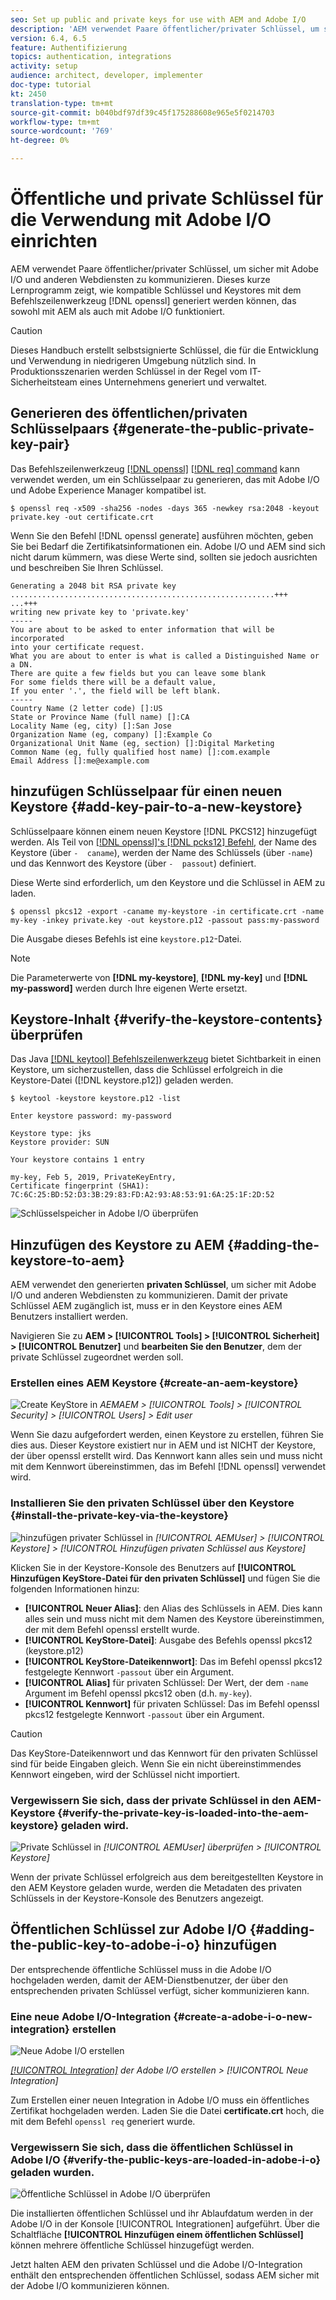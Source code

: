 ```yaml
---
seo: Set up public and private keys for use with AEM and Adobe I/O
description: 'AEM verwendet Paare öffentlicher/privater Schlüssel, um sicher mit Adobe I/O und anderen Webdiensten zu kommunizieren. Dieses kurze Lernprogramm zeigt, wie kompatible Schlüssel und Keystores mithilfe des Befehls openssl generiert werden können, das sowohl mit AEM als auch mit Adobe I/O funktioniert. '
version: 6.4, 6.5
feature: Authentifizierung
topics: authentication, integrations
activity: setup
audience: architect, developer, implementer
doc-type: tutorial
kt: 2450
translation-type: tm+mt
source-git-commit: b040bdf97df39c45f175288608e965e5f0214703
workflow-type: tm+mt
source-wordcount: '769'
ht-degree: 0%

---
```



# Öffentliche und private Schlüssel für die Verwendung mit Adobe I/O einrichten

AEM verwendet Paare öffentlicher/privater Schlüssel, um sicher mit Adobe I/O und anderen Webdiensten zu kommunizieren. Dieses kurze Lernprogramm zeigt, wie kompatible Schlüssel und Keystores mit dem Befehlszeilenwerkzeug [!DNL openssl] generiert werden können, das sowohl mit AEM als auch mit Adobe I/O funktioniert.

>[!CAUTION]
>
>Dieses Handbuch erstellt selbstsignierte Schlüssel, die für die Entwicklung und Verwendung in niedrigeren Umgebung nützlich sind. In Produktionsszenarien werden Schlüssel in der Regel vom IT-Sicherheitsteam eines Unternehmens generiert und verwaltet.

## Generieren des öffentlichen/privaten Schlüsselpaars {#generate-the-public-private-key-pair}

Das Befehlszeilenwerkzeug [[!DNL openssl]](https://www.openssl.org/docs/man1.0.2/man1/openssl.html) [[!DNL req] command](https://www.openssl.org/docs/man1.0.2/man1/req.html) kann verwendet werden, um ein Schlüsselpaar zu generieren, das mit Adobe I/O und Adobe Experience Manager kompatibel ist.

```shell
$ openssl req -x509 -sha256 -nodes -days 365 -newkey rsa:2048 -keyout private.key -out certificate.crt
```

Wenn Sie den Befehl [!DNL openssl generate] ausführen möchten, geben Sie bei Bedarf die Zertifikatsinformationen ein. Adobe I/O und AEM sind sich nicht darum kümmern, was diese Werte sind, sollten sie jedoch ausrichten und beschreiben Sie Ihren Schlüssel.

```
Generating a 2048 bit RSA private key
...........................................................+++
...+++
writing new private key to 'private.key'
-----
You are about to be asked to enter information that will be incorporated
into your certificate request.
What you are about to enter is what is called a Distinguished Name or a DN.
There are quite a few fields but you can leave some blank
For some fields there will be a default value,
If you enter '.', the field will be left blank.
-----
Country Name (2 letter code) []:US
State or Province Name (full name) []:CA
Locality Name (eg, city) []:San Jose
Organization Name (eg, company) []:Example Co
Organizational Unit Name (eg, section) []:Digital Marketing
Common Name (eg, fully qualified host name) []:com.example
Email Address []:me@example.com
```

## hinzufügen Schlüsselpaar für einen neuen Keystore {#add-key-pair-to-a-new-keystore}

Schlüsselpaare können einem neuen Keystore [!DNL PKCS12] hinzugefügt werden. Als Teil von [[!DNL openssl]'s [!DNL pcks12] Befehl,](https://www.openssl.org/docs/man1.0.2/man1/pkcs12.html) der Name des Keystore (über `-  caname`), werden der Name des Schlüssels (über `-name`) und das Kennwort des Keystore (über `-  passout`) definiert.

Diese Werte sind erforderlich, um den Keystore und die Schlüssel in AEM zu laden.

```shell
$ openssl pkcs12 -export -caname my-keystore -in certificate.crt -name my-key -inkey private.key -out keystore.p12 -passout pass:my-password
```

Die Ausgabe dieses Befehls ist eine `keystore.p12`-Datei.

>[!NOTE]
>
>Die Parameterwerte von **[!DNL my-keystore]**, **[!DNL my-key]** und **[!DNL my-password]** werden durch Ihre eigenen Werte ersetzt.

## Keystore-Inhalt {#verify-the-keystore-contents} überprüfen

Das Java [[!DNL keytool] Befehlszeilenwerkzeug](https://docs.oracle.com/middleware/1213/wls/SECMG/keytool-summary-appx.htm#SECMG818) bietet Sichtbarkeit in einen Keystore, um sicherzustellen, dass die Schlüssel erfolgreich in die Keystore-Datei ([!DNL keystore.p12]) geladen werden.

```shell
$ keytool -keystore keystore.p12 -list

Enter keystore password: my-password

Keystore type: jks
Keystore provider: SUN

Your keystore contains 1 entry

my-key, Feb 5, 2019, PrivateKeyEntry,
Certificate fingerprint (SHA1): 7C:6C:25:BD:52:D3:3B:29:83:FD:A2:93:A8:53:91:6A:25:1F:2D:52
```

![Schlüsselspeicher in Adobe I/O überprüfen](assets/set-up-public-private-keys-for-use-with-aem-and-adobe-io/adobe-io--public-keys.png)

## Hinzufügen des Keystore zu AEM {#adding-the-keystore-to-aem}

AEM verwendet den generierten **privaten Schlüssel**, um sicher mit Adobe I/O und anderen Webdiensten zu kommunizieren. Damit der private Schlüssel AEM zugänglich ist, muss er in den Keystore eines AEM Benutzers installiert werden.

Navigieren Sie zu **AEM > [!UICONTROL Tools] > [!UICONTROL Sicherheit] > [!UICONTROL Benutzer]** und **bearbeiten Sie den Benutzer**, dem der private Schlüssel zugeordnet werden soll.

### Erstellen eines AEM Keystore {#create-an-aem-keystore}

![Create KeyStore in ](assets/set-up-public-private-keys-for-use-with-aem-and-adobe-io/aem--create-keystore.png)
*AEMAEM >  [!UICONTROL Tools] >  [!UICONTROL Security] >  [!UICONTROL Users] > Edit user*

Wenn Sie dazu aufgefordert werden, einen Keystore zu erstellen, führen Sie dies aus. Dieser Keystore existiert nur in AEM und ist NICHT der Keystore, der über openssl erstellt wird. Das Kennwort kann alles sein und muss nicht mit dem Kennwort übereinstimmen, das im Befehl [!DNL openssl] verwendet wird.

### Installieren Sie den privaten Schlüssel über den Keystore {#install-the-private-key-via-the-keystore}

![hinzufügen privater Schlüssel in ](assets/set-up-public-private-keys-for-use-with-aem-and-adobe-io/aem--add-private-key.png)
*[!UICONTROL AEMUser] >  [!UICONTROL Keystore] >  [!UICONTROL Hinzufügen privaten Schlüssel aus Keystore]*

Klicken Sie in der Keystore-Konsole des Benutzers auf **[!UICONTROL Hinzufügen KeyStore-Datei für den privaten Schlüssel]** und fügen Sie die folgenden Informationen hinzu:

* **[!UICONTROL Neuer Alias]**: den Alias des Schlüssels in AEM. Dies kann alles sein und muss nicht mit dem Namen des Keystore übereinstimmen, der mit dem Befehl openssl erstellt wurde.
* **[!UICONTROL KeyStore-Datei]**: Ausgabe des Befehls openssl pkcs12 (keystore.p12)
* **[!UICONTROL KeyStore-Dateikennwort]**: Das im Befehl openssl pkcs12 festgelegte Kennwort  `-passout` über ein Argument.
* **[!UICONTROL Alias]** für privaten Schlüssel: Der Wert, der dem  `-name` Argument im Befehl openssl pkcs12 oben (d.h.  `my-key`).
* **[!UICONTROL Kennwort]** für privaten Schlüssel: Das im Befehl openssl pkcs12 festgelegte Kennwort  `-passout` über ein Argument.

>[!CAUTION]
>
>Das KeyStore-Dateikennwort und das Kennwort für den privaten Schlüssel sind für beide Eingaben gleich. Wenn Sie ein nicht übereinstimmendes Kennwort eingeben, wird der Schlüssel nicht importiert.

### Vergewissern Sie sich, dass der private Schlüssel in den AEM-Keystore {#verify-the-private-key-is-loaded-into-the-aem-keystore} geladen wird.

![Private Schlüssel in ](assets/set-up-public-private-keys-for-use-with-aem-and-adobe-io/aem--keystore.png)
*[!UICONTROL AEMUser]  überprüfen >  [!UICONTROL Keystore]*

Wenn der private Schlüssel erfolgreich aus dem bereitgestellten Keystore in den AEM Keystore geladen wurde, werden die Metadaten des privaten Schlüssels in der Keystore-Konsole des Benutzers angezeigt.

## Öffentlichen Schlüssel zur Adobe I/O {#adding-the-public-key-to-adobe-i-o} hinzufügen

Der entsprechende öffentliche Schlüssel muss in die Adobe I/O hochgeladen werden, damit der AEM-Dienstbenutzer, der über den entsprechenden privaten Schlüssel verfügt, sicher kommunizieren kann.

### Eine neue Adobe I/O-Integration {#create-a-adobe-i-o-new-integration} erstellen

![Neue Adobe I/O erstellen](assets/set-up-public-private-keys-for-use-with-aem-and-adobe-io/adobe-io--create-new-integration.png)

*[[!UICONTROL Integration]](https://console.adobe.io/)  der Adobe I/O erstellen >  [!UICONTROL Neue Integration]*

Zum Erstellen einer neuen Integration in Adobe I/O muss ein öffentliches Zertifikat hochgeladen werden. Laden Sie die Datei **certificate.crt** hoch, die mit dem Befehl `openssl req` generiert wurde.

### Vergewissern Sie sich, dass die öffentlichen Schlüssel in Adobe I/O {#verify-the-public-keys-are-loaded-in-adobe-i-o} geladen wurden.

![Öffentliche Schlüssel in Adobe I/O überprüfen](assets/set-up-public-private-keys-for-use-with-aem-and-adobe-io/adobe-io--public-keys.png)

Die installierten öffentlichen Schlüssel und ihr Ablaufdatum werden in der Adobe I/O in der Konsole [!UICONTROL Integrationen] aufgeführt. Über die Schaltfläche **[!UICONTROL Hinzufügen einem öffentlichen Schlüssel]** können mehrere öffentliche Schlüssel hinzugefügt werden.

Jetzt halten AEM den privaten Schlüssel und die Adobe I/O-Integration enthält den entsprechenden öffentlichen Schlüssel, sodass AEM sicher mit der Adobe I/O kommunizieren können.

